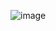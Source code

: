 ![image](https://user-images.githubusercontent.com/64086283/137163661-b529da8e-c57e-4219-b69b-4ab78be2236a.png)
